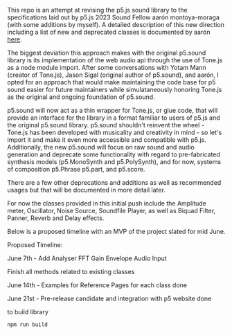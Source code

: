 This repo is an attempt at revising the p5.js sound library to the specifications laid out by p5.js 2023 Sound Fellow aarón montoya-moraga (with some additions by myself). A detailed description of this new direction including a list of new and deprecated classes is documented by aarón [here](https://github.com/processing/p5.sound.js). 

The biggest deviation this approach makes with the original p5.sound library is its implementation of the web audio api through the use of Tone.js as a node module import. After some conversations with Yotam Mann (creator of Tone.js), Jason Sigal (original author of p5.sound), and aarón, I opted for an approach that would make maintaining the code base for p5 sound easier for future maintainers while simulataneously honoring Tone.js as the original and ongoing foundation of p5.sound.

p5.sound will now act as a thin wrapper for Tone.js, or glue code, that will provide an interface for the library in a format familiar to users of p5.js and the original p5.sound library. p5.sound shouldn't reinvent the wheel - Tone.js has been developed with musicality and creativity in mind - so let's import it and make it even more accessible and compatible with p5.js. Additionally, the new p5.sound will focus on raw sound and audio generation and deprecate some functionality with regard to pre-fabricated synthesis models (p5.MonoSynth and p5.PolySynth), and for now, systems of composition p5.Phrase p5.part, and p5.score.

There are a few other deprecations and additions as well as recommended usages but that will be documented in more detail later.

For now the classes provided in this initial push include the Amplitude meter, Oscillator, Noise Source, Soundfile Player, as well as Biquad Filter, Panner, Reverb and Delay effects. 

Below is a proposed timeline with an MVP of the project slated for mid June. 

Proposed Timeline:

June 7th - 
Add Analyser FFT
Gain
Envelope
Audio Input

Finish all methods related to existing classes

June 14th - 
Examples for Reference Pages for each class done

June 21st - 
Pre-release candidate and integration with p5 website done

to build library
```
npm run build
```

